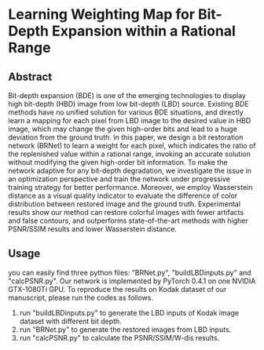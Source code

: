 # Learning Weighting Map for Bit-Depth Expansion within a Rational Range

## Abstract
Bit-depth expansion (BDE) is one of the emerging technologies to display high bit-depth (HBD) image from low bit-depth (LBD) source. Existing BDE methods have no unified solution for various BDE situations, and directly learn a mapping for each pixel from LBD image to the desired value in HBD image, which may change the given high-order bits and lead to a huge deviation from the ground truth. In this paper, we design a bit restoration network (BRNet) to learn a weight for each pixel, which indicates the ratio of the replenished value within a rational range, invoking an accurate solution without modifying the given high-order bit information. To make the network adaptive for any bit-depth degradation, we investigate the issue in an optimization perspective and train the network under progressive training strategy for better performance. Moreover, we employ Wasserstein distance as a visual quality indicator to evaluate the difference of color distribution between restored image and the ground truth. Experimental results show our method can restore colorful images with fewer artifacts and false contours, and outperforms state-of-the-art methods with higher PSNR/SSIM results and lower Wasserstein distance.

## Usage

you can easily find three python files: "BRNet.py", "buildLBDinputs.py" and "calcPSNR.py". Our network is implemented by PyTorch 0.4.1 on one NVIDIA GTX-1080Ti GPU. To reproduce the results on Kodak dataset of our manuscript, please run the codes as follows.

1. run "buildLBDinputs.py" to generate the LBD inputs of Kodak image dataset with different bit depth.
2. run "BRNet.py" to generate the restored images from LBD inputs.
3. run "calcPSNR.py" to calculate the PSNR/SSIM/W-dis results.
